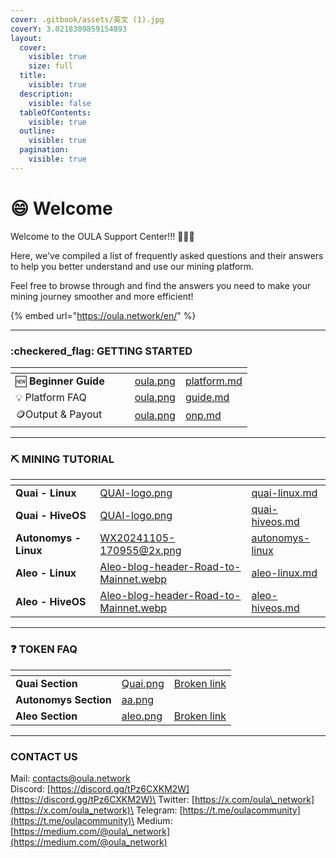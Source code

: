 ```yaml
---
cover: .gitbook/assets/英文 (1).jpg
coverY: 3.0218309859154893
layout:
  cover:
    visible: true
    size: full
  title:
    visible: true
  description:
    visible: false
  tableOfContents:
    visible: true
  outline:
    visible: true
  pagination:
    visible: true
---
```


# 😄 Welcome

Welcome to the OULA Support Center!!! :clap::clap::clap:

Here, we've compiled a list of frequently asked questions and their answers to help you better understand and use our mining platform.&#x20;

Feel free to browse through and find the answers you need to make your mining journey smoother and more efficient!&#x20;

{% embed url="https://oula.network/en/" %}

***

### :checkered\_flag: GETTING STARTED

<table data-view="cards"><thead><tr><th></th><th data-hidden></th><th data-hidden></th><th data-hidden data-card-cover data-type="files"></th><th data-hidden data-card-target data-type="content-ref"></th></tr></thead><tbody><tr><td><span data-gb-custom-inline data-tag="emoji" data-code="1f195">🆕</span> <strong>Beginner Guide</strong></td><td></td><td></td><td><a href=".gitbook/assets/oula.png">oula.png</a></td><td><a href="getting-started/platform.md">platform.md</a></td></tr><tr><td><span data-gb-custom-inline data-tag="emoji" data-code="1f4a1">💡</span> Platform FAQ</td><td></td><td></td><td><a href=".gitbook/assets/oula.png">oula.png</a></td><td><a href="getting-started/guide.md">guide.md</a></td></tr><tr><td><span data-gb-custom-inline data-tag="emoji" data-code="1fa99">🪙</span>Output &#x26; Payout</td><td></td><td></td><td><a href=".gitbook/assets/oula.png">oula.png</a></td><td><a href="getting-started/onp.md">onp.md</a></td></tr></tbody></table>



***

### :pick: MINING TUTORIAL

<table data-view="cards"><thead><tr><th></th><th data-hidden data-card-cover data-type="files"></th><th data-hidden data-card-target data-type="content-ref"></th></tr></thead><tbody><tr><td><strong>Quai - Linux</strong></td><td><a href=".gitbook/assets/QUAI-logo.png">QUAI-logo.png</a></td><td><a href="mining-tutorial/quai-linux.md">quai-linux.md</a></td></tr><tr><td><strong>Quai - HiveOS</strong></td><td><a href=".gitbook/assets/QUAI-logo.png">QUAI-logo.png</a></td><td><a href="mining-tutorial/quai-hiveos.md">quai-hiveos.md</a></td></tr><tr><td><strong>Autonomys - Linux</strong></td><td><a href=".gitbook/assets/WX20241105-170955@2x.png">WX20241105-170955@2x.png</a></td><td><a href="mining-tutorial/autonomys-linux/">autonomys-linux</a></td></tr><tr><td><strong>Aleo - Linux</strong></td><td><a href=".gitbook/assets/Aleo-blog-header-Road-to-Mainnet.webp">Aleo-blog-header-Road-to-Mainnet.webp</a></td><td><a href="mining-tutorial/aleo-linux.md">aleo-linux.md</a></td></tr><tr><td><strong>Aleo - HiveOS</strong></td><td><a href=".gitbook/assets/Aleo-blog-header-Road-to-Mainnet.webp">Aleo-blog-header-Road-to-Mainnet.webp</a></td><td><a href="mining-tutorial/aleo-hiveos.md">aleo-hiveos.md</a></td></tr></tbody></table>

***

### :question: TOKEN FAQ

<table data-card-size="large" data-view="cards"><thead><tr><th></th><th data-hidden data-card-cover data-type="files"></th><th data-hidden data-card-target data-type="content-ref"></th></tr></thead><tbody><tr><td><strong>Quai Section</strong></td><td><a href=".gitbook/assets/Quai.png">Quai.png</a></td><td><a href="broken-reference">Broken link</a></td></tr><tr><td><strong>Autonomys Section</strong></td><td><a href=".gitbook/assets/aa.png">aa.png</a></td><td></td></tr><tr><td><strong>Aleo Section</strong></td><td><a href=".gitbook/assets/aleo.png">aleo.png</a></td><td><a href="broken-reference">Broken link</a></td></tr></tbody></table>

***

### CONTACT US

Mail: contacts@oula.network\
Discord: [https://discord.gg/tPz6CXKM2W](https://discord.gg/tPz6CXKM2W)\
Twitter: [https://x.com/oula\_network](https://x.com/oula_network)\
Telegram: [https://t.me/oulacommunity](https://t.me/oulacommunity)\
Medium: [https://medium.com/@oula\_network](https://medium.com/@oula_network)




